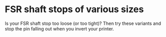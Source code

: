 # FSR shaft stops of various sizes

Is your FSR shaft stop too loose (or too tight)?  Then try these variants and stop the pin falling out when you invert your printer.